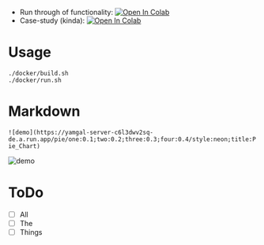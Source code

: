 
  - Run through of functionality: <a href="https://colab.research.google.com/github/tall-josh/graphite/blob/master/notebooks/Yamgal_Demo_Notebook.ipynb" target="_blank"><img src="https://camo.githubusercontent.com/52feade06f2fecbf006889a904d221e6a730c194/68747470733a2f2f636f6c61622e72657365617263682e676f6f676c652e636f6d2f6173736574732f636f6c61622d62616467652e737667" alt="Open In Colab" data-canonical-src="https://colab.research.google.com/assets/colab-badge.svg"></a>
  - Case-study (kinda): <a href="https://colab.research.google.com/github/tall-josh/plotypus/blob/master/notebooks/Insert_into_file_demo.ipynb" target="_blank"><img src="https://camo.githubusercontent.com/52feade06f2fecbf006889a904d221e6a730c194/68747470733a2f2f636f6c61622e72657365617263682e676f6f676c652e636f6d2f6173736574732f636f6c61622d62616467652e737667" alt="Open In Colab" data-canonical-src="https://colab.research.google.com/assets/colab-badge.svg"></a>

# Usage

```
./docker/build.sh
./docker/run.sh
```

# Markdown


`![demo](https://yamgal-server-c6l3dwv2sq-de.a.run.app/pie/one:0.1;two:0.2;three:0.3;four:0.4/style:neon;title:Pie_Chart)`

![demo](https://yamgal-server-c6l3dwv2sq-de.a.run.app/pie/one:0.1;two:0.2;three:0.3;four:0.4/style:neon;title:Pie_Chart)

# ToDo

  - [ ] All
  - [ ] The
  - [ ] Things
